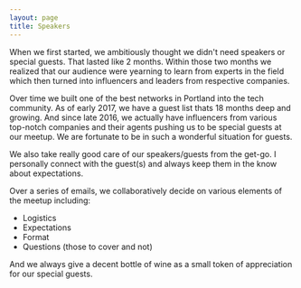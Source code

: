 ```yaml
---
layout: page
title: Speakers
---
```


When we first started, we ambitiously thought we didn't need speakers or special guests.  That lasted like 2 months.  Within those two months we realized that our audience were yearning to learn from experts in the field which then turned into influencers and leaders from respective companies.

Over time we built one of the best networks in Portland into the tech community.  As of early 2017, we have a guest list thats 18 months deep and growing.  And since late 2016, we actually have influencers from various top-notch companies and their agents pushing us to be special guests at our meetup.  We are fortunate to be in such a wonderful situation for guests.

We also take really good care of our speakers/guests from the get-go.  I personally connect with the guest(s) and always keep them in the know about expectations.

Over a series of emails, we collaboratively decide on various elements of the meetup including:
* Logistics
* Expectations
* Format
* Questions (those to cover and not)

And we always give a decent bottle of wine as a small token of appreciation for our special guests.
